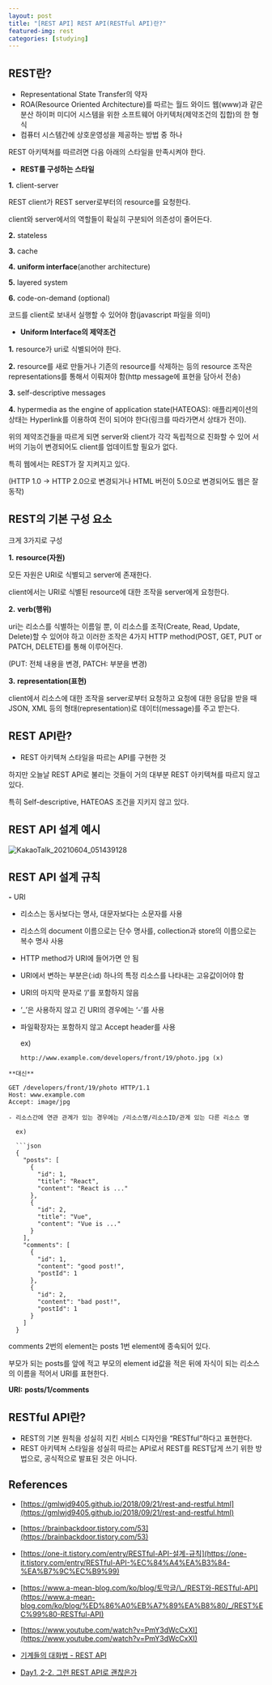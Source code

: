 ```yaml
---
layout: post
title: "[REST API] REST API(RESTful API)란?"
featured-img: rest
categories: [studying]
---
```


## REST란?

- Representational State Transfer의 약자
- ROA(Resource Oriented Architecture)를 따르는 월드 와이드 웹(www)과 같은 분산 하이퍼 미디어 시스템을 위한 소프트웨어 아키텍처(제약조건의 집합)의 한 형식
- 컴퓨터 시스템간에 상호운영성을 제공하는 방법 중 하나

REST 아키텍쳐를 따르려면 다음 아래의 스타일을 만족시켜야 한다.

- **REST를 구성하는 스타일**

**1.** client-server

REST client가 REST server로부터의 resource를 요청한다.

client와 server에서의 역할들이 확실히 구분되어 의존성이 줄어든다.

**2.** stateless

**3.** cache

**4.** **uniform interface**(another architecture)

**5.** layered system

**6.** code-on-demand (optional)

코드를 client로 보내서 실행할 수 있어야 함(javascript 파일을 의미)

- **Uniform Interface의 제약조건**

**1.** resource가 uri로 식별되어야 한다.

**2.** resource를 새로 만들거나 기존의 resource를 삭제하는 등의 resource 조작은 representations를 통해서 이뤄져야 함(http message에 표현을 담아서 전송)

**3.** self-descriptive messages

**4.** hypermedia as the engine of application state(HATEOAS): 애플리케이션의 상태는 Hyperlink를 이용하여 전이 되어야 한다(링크를 따라가면서 상태가 전이).

위의 제약조건들을 따르게 되면 server와 client가 각각 독립적으로 진화할 수 있어 서버의 기능이 변경되어도 client를 업데이트할 필요가 없다.

특히 웹에서는 REST가 잘 지켜지고 있다.

(HTTP 1.0 -> HTTP 2.0으로 변경되거나 HTML 버전이 5.0으로 변경되어도 웹은 잘 동작)

## REST의 기본 구성 요소

크게 3가지로 구성

**1.** **resource(자원)**

모든 자원은 URI로 식별되고 server에 존재한다.

client에서는 URI로 식별된 resource에 대한 조작을 server에게 요청한다.

**2.** **verb(행위)**

uri는 리소스를 식별하는 이름일 뿐, 이 리소스를 조작(Create, Read, Update, Delete)할 수 있어야 하고 이러한 조작은 4가지 HTTP method(POST, GET, PUT or PATCH, DELETE)를 통해 이루어진다.

(PUT: 전체 내용을 변경, PATCH: 부분을 변경)

**3.** **representation(표현)**

client에서 리소스에 대한 조작을 server로부터 요청하고 요청에 대한 응답을 받을 때 JSON, XML 등의 형태(representation)로 데이터(message)를 주고 받는다.

## REST API란?

- REST 아키텍쳐 스타일을 따르는 API를 구현한 것

하지만 오늘날 REST API로 불리는 것들이 거의 대부분 REST 아키텍쳐를 따르지 않고 있다.

특히 Self-descriptive, HATEOAS 조건을 지키지 않고 있다.

## REST API 설계 예시

![KakaoTalk_20210604_051439128](https://user-images.githubusercontent.com/59640337/120706250-cff57880-c4f3-11eb-8778-f0b2fa2e69e1.png)

## REST API 설계 규칙

**-** URI

- 리소스는 동사보다는 명사, 대문자보다는 소문자를 사용
- 리소스의 document 이름으로는 단수 명사를, collection과 store의 이름으로는 복수 명사 사용
- HTTP method가 URI에 들어가면 안 됨
- URI에서 변하는 부분은(:id) 하나의 특정 리소스를 나타내는 고유값이어야 함
- URI의 마지막 문자로 ‘/’를 포함하지 않음
- ‘\_’은 사용하지 않고 긴 URI의 경우에는 ‘-’를 사용
- 파일확장자는 포함하지 않고 Accept header를 사용

  ex) 
  ```
  http://www.example.com/developers/front/19/photo.jpg (x)
```
**대신**
```
    GET /developers/front/19/photo HTTP/1.1
    Host: www.example.com
    Accept: image/jpg
```
- 리소스간에 연관 관계가 있는 경우에는 /리소스명/리소스ID/관계 있는 다른 리소스 명

  ex)

  ```json
  {
    "posts": [
      {
        "id": 1,
        "title": "React",
        "content": "React is ..."
      },
      {
        "id": 2,
        "title": "Vue",
        "content": "Vue is ..."
      }
    ],
    "comments": [
      {
        "id": 1,
        "content": "good post!",
        "postId": 1
      },
      {
        "id": 2,
        "content": "bad post!",
        "postId": 1
      }
    ]
  }
  ```

  comments 2번의 element는 posts 1번 element에 종속되어 있다.

  부모가 되는 posts를 앞에 적고 부모의 element id값을 적은 뒤에 자식이 되는 리소스의 이름을 적어서 URI를 표현한다.

  **URI:** **posts/1/comments**

  ## RESTful API란?

  - REST의 기본 원칙을 성실히 지킨 서비스 디자인을 “RESTful”하다고 표현한다.
  - REST 아키텍쳐 스타일을 성실히 따르는 API로서 REST를 REST답게 쓰기 위한 방법으로, 공식적으로 발표된 것은 아니다.

  ## References

  - [https://gmlwjd9405.github.io/2018/09/21/rest-and-restful.html](https://gmlwjd9405.github.io/2018/09/21/rest-and-restful.html)
  - [https://brainbackdoor.tistory.com/53](https://brainbackdoor.tistory.com/53)
  - [https://one-it.tistory.com/entry/RESTful-API-설계-규칙](https://one-it.tistory.com/entry/RESTful-API-%EC%84%A4%EA%B3%84-%EA%B7%9C%EC%B9%99)
  - [https://www.a-mean-blog.com/ko/blog/토막글/\_/REST와-RESTful-API](https://www.a-mean-blog.com/ko/blog/%ED%86%A0%EB%A7%89%EA%B8%80/_/REST%EC%99%80-RESTful-API)
  - [https://www.youtube.com/watch?v=PmY3dWcCxXI](https://www.youtube.com/watch?v=PmY3dWcCxXI)

  - [기계들의 대화법 - REST API](https://www.youtube.com/watch?v=PmY3dWcCxXI)

  - [Day1, 2-2. 그런 REST API로 괜찮은가](https://www.youtube.com/watch?v=RP_f5dMoHFc)
